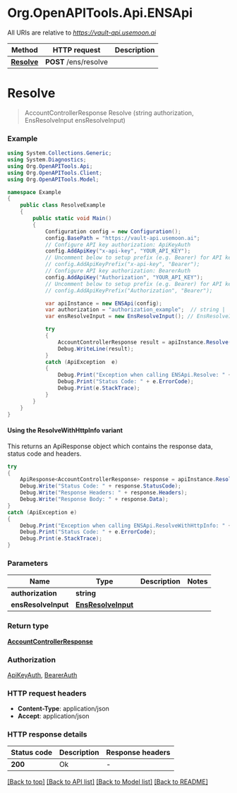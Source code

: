 # Org.OpenAPITools.Api.ENSApi

All URIs are relative to *https://vault-api.usemoon.ai*

| Method | HTTP request | Description |
|--------|--------------|-------------|
| [**Resolve**](ENSApi.md#resolve) | **POST** /ens/resolve |  |

<a name="resolve"></a>
# **Resolve**
> AccountControllerResponse Resolve (string authorization, EnsResolveInput ensResolveInput)



### Example
```csharp
using System.Collections.Generic;
using System.Diagnostics;
using Org.OpenAPITools.Api;
using Org.OpenAPITools.Client;
using Org.OpenAPITools.Model;

namespace Example
{
    public class ResolveExample
    {
        public static void Main()
        {
            Configuration config = new Configuration();
            config.BasePath = "https://vault-api.usemoon.ai";
            // Configure API key authorization: ApiKeyAuth
            config.AddApiKey("x-api-key", "YOUR_API_KEY");
            // Uncomment below to setup prefix (e.g. Bearer) for API key, if needed
            // config.AddApiKeyPrefix("x-api-key", "Bearer");
            // Configure API key authorization: BearerAuth
            config.AddApiKey("Authorization", "YOUR_API_KEY");
            // Uncomment below to setup prefix (e.g. Bearer) for API key, if needed
            // config.AddApiKeyPrefix("Authorization", "Bearer");

            var apiInstance = new ENSApi(config);
            var authorization = "authorization_example";  // string | 
            var ensResolveInput = new EnsResolveInput(); // EnsResolveInput | 

            try
            {
                AccountControllerResponse result = apiInstance.Resolve(authorization, ensResolveInput);
                Debug.WriteLine(result);
            }
            catch (ApiException  e)
            {
                Debug.Print("Exception when calling ENSApi.Resolve: " + e.Message);
                Debug.Print("Status Code: " + e.ErrorCode);
                Debug.Print(e.StackTrace);
            }
        }
    }
}
```

#### Using the ResolveWithHttpInfo variant
This returns an ApiResponse object which contains the response data, status code and headers.

```csharp
try
{
    ApiResponse<AccountControllerResponse> response = apiInstance.ResolveWithHttpInfo(authorization, ensResolveInput);
    Debug.Write("Status Code: " + response.StatusCode);
    Debug.Write("Response Headers: " + response.Headers);
    Debug.Write("Response Body: " + response.Data);
}
catch (ApiException e)
{
    Debug.Print("Exception when calling ENSApi.ResolveWithHttpInfo: " + e.Message);
    Debug.Print("Status Code: " + e.ErrorCode);
    Debug.Print(e.StackTrace);
}
```

### Parameters

| Name | Type | Description | Notes |
|------|------|-------------|-------|
| **authorization** | **string** |  |  |
| **ensResolveInput** | [**EnsResolveInput**](EnsResolveInput.md) |  |  |

### Return type

[**AccountControllerResponse**](AccountControllerResponse.md)

### Authorization

[ApiKeyAuth](../README.md#ApiKeyAuth), [BearerAuth](../README.md#BearerAuth)

### HTTP request headers

 - **Content-Type**: application/json
 - **Accept**: application/json


### HTTP response details
| Status code | Description | Response headers |
|-------------|-------------|------------------|
| **200** | Ok |  -  |

[[Back to top]](#) [[Back to API list]](../README.md#documentation-for-api-endpoints) [[Back to Model list]](../README.md#documentation-for-models) [[Back to README]](../README.md)

